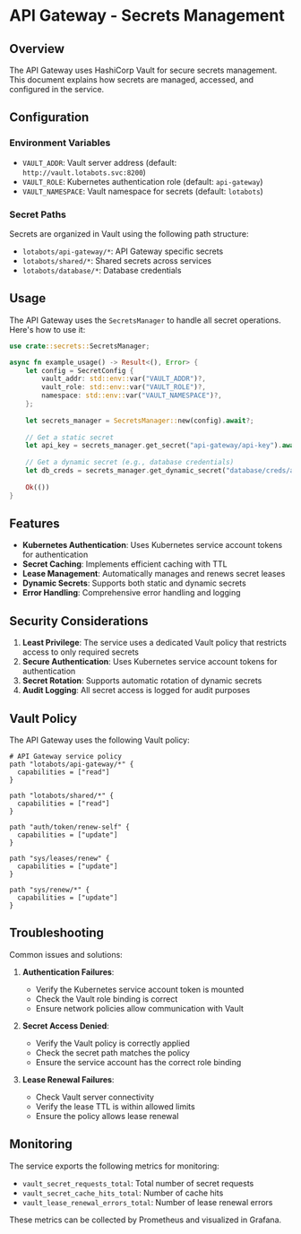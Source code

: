 # API Gateway - Secrets Management

## Overview

The API Gateway uses HashiCorp Vault for secure secrets management. This document explains how secrets are managed, accessed, and configured in the service.

## Configuration

### Environment Variables

- `VAULT_ADDR`: Vault server address (default: `http://vault.lotabots.svc:8200`)
- `VAULT_ROLE`: Kubernetes authentication role (default: `api-gateway`)
- `VAULT_NAMESPACE`: Vault namespace for secrets (default: `lotabots`)

### Secret Paths

Secrets are organized in Vault using the following path structure:

- `lotabots/api-gateway/*`: API Gateway specific secrets
- `lotabots/shared/*`: Shared secrets across services
- `lotabots/database/*`: Database credentials

## Usage

The API Gateway uses the `SecretsManager` to handle all secret operations. Here's how to use it:

```rust
use crate::secrets::SecretsManager;

async fn example_usage() -> Result<(), Error> {
    let config = SecretConfig {
        vault_addr: std::env::var("VAULT_ADDR")?,
        vault_role: std::env::var("VAULT_ROLE")?,
        namespace: std::env::var("VAULT_NAMESPACE")?,
    };
    
    let secrets_manager = SecretsManager::new(config).await?;
    
    // Get a static secret
    let api_key = secrets_manager.get_secret("api-gateway/api-key").await?;
    
    // Get a dynamic secret (e.g., database credentials)
    let db_creds = secrets_manager.get_dynamic_secret("database/creds/api-gateway").await?;
    
    Ok(())
}
```

## Features

- **Kubernetes Authentication**: Uses Kubernetes service account tokens for authentication
- **Secret Caching**: Implements efficient caching with TTL
- **Lease Management**: Automatically manages and renews secret leases
- **Dynamic Secrets**: Supports both static and dynamic secrets
- **Error Handling**: Comprehensive error handling and logging

## Security Considerations

1. **Least Privilege**: The service uses a dedicated Vault policy that restricts access to only required secrets
2. **Secure Authentication**: Uses Kubernetes service account tokens for authentication
3. **Secret Rotation**: Supports automatic rotation of dynamic secrets
4. **Audit Logging**: All secret access is logged for audit purposes

## Vault Policy

The API Gateway uses the following Vault policy:

```hcl
# API Gateway service policy
path "lotabots/api-gateway/*" {
  capabilities = ["read"]
}

path "lotabots/shared/*" {
  capabilities = ["read"]
}

path "auth/token/renew-self" {
  capabilities = ["update"]
}

path "sys/leases/renew" {
  capabilities = ["update"]
}

path "sys/renew/*" {
  capabilities = ["update"]
}
```

## Troubleshooting

Common issues and solutions:

1. **Authentication Failures**:
   - Verify the Kubernetes service account token is mounted
   - Check the Vault role binding is correct
   - Ensure network policies allow communication with Vault

2. **Secret Access Denied**:
   - Verify the Vault policy is correctly applied
   - Check the secret path matches the policy
   - Ensure the service account has the correct role binding

3. **Lease Renewal Failures**:
   - Check Vault server connectivity
   - Verify the lease TTL is within allowed limits
   - Ensure the policy allows lease renewal

## Monitoring

The service exports the following metrics for monitoring:

- `vault_secret_requests_total`: Total number of secret requests
- `vault_secret_cache_hits_total`: Number of cache hits
- `vault_lease_renewal_errors_total`: Number of lease renewal errors

These metrics can be collected by Prometheus and visualized in Grafana. 